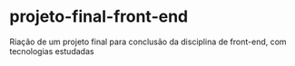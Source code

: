 # projeto-final-front-end
Riação de um projeto final para conclusão da disciplina de front-end, com tecnologias estudadas
